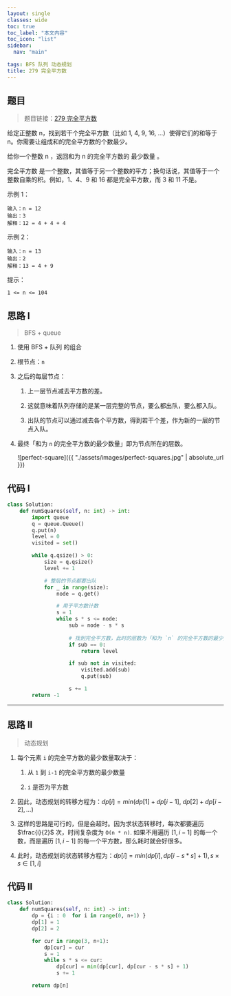 ```yaml
---
layout: single
classes: wide
toc: true
toc_label: "本文内容"
toc_icon: "list"
sidebar:
  nav: "main"

tags: BFS 队列 动态规划
title: 279 完全平方数
---
```


## 题目

> 题目链接：[279 完全平方数](https://leetcode-cn.com/problems/perfect-squares/)


给定正整数 n，找到若干个完全平方数（比如 1, 4, 9, 16, ...）使得它们的和等于 n。你需要让组成和的完全平方数的个数最少。

给你一个整数 n ，返回和为 n 的完全平方数的 最少数量 。

完全平方数 是一个整数，其值等于另一个整数的平方；换句话说，其值等于一个整数自乘的积。例如，1、4、9 和 16 都是完全平方数，而 3 和 11 不是。

示例 1：

    输入：n = 12
    输出：3 
    解释：12 = 4 + 4 + 4

示例 2：

    输入：n = 13
    输出：2
    解释：13 = 4 + 9
 
提示：
    
    1 <= n <= 104
    

## 思路 I

> BFS + queue

1. 使用 BFS + 队列 的组合

2. 根节点：`n`

3. 之后的每层节点：

   1. 上一层节点减去平方数的差。

   2. 这就意味着队列存储的是某一层完整的节点，要么都出队，要么都入队。

   3. 出队的节点可以通过减去各个平方数，得到若干个差，作为新的一层的节点入队。

4. 最终「和为 `n` 的完全平方数的最少数量」即为节点所在的层数。

    ![perfect-square]({{ "./assets/images/perfect-squares.jpg" | absolute_url }})



## 代码 I

```python
class Solution:
    def numSquares(self, n: int) -> int:
        import queue
        q = queue.Queue()
        q.put(n)
        level = 0
        visited = set()

        while q.qsize() > 0:
            size = q.qsize()
            level += 1

            # 整层的节点都要出队
            for _ in range(size):
                node = q.get()

                # 用于平方数计数
                s = 1
                while s * s <= node:
                    sub = node - s * s
                    
                    # 找到完全平方数，此时的层数为「和为 `n` 的完全平方数的最少数量」
                    if sub == 0:
                        return level

                    if sub not in visited:
                        visited.add(sub)
                        q.put(sub)

                    s += 1
        return -1

```


----
## 思路 II

> 动态规划

1. 每个元素 `i` 的完全平方数的最少数量取决于：
   
   1. 从 `1` 到 `i-1` 的完全平方数的最少数量
   
   2. `i` 是否为平方数

2. 因此，动态规划的转移方程为：$dp[i] = min(dp[1]+dp[i-1], \ dp[2]+dp[i-2], ... )$

3. 这样的思路是可行的，但是会超时。因为求状态转移时，每次都要遍历 $\frac{i}{2}$ 次，时间复杂度为 `O(n * n)`. 如果不用遍历 $[1, i-1]$ 的每一个数，而是遍历 $[1, i-1]$ 的每一个平方数，那么耗时就会好很多。

4. 此时，动态规划的状态转移方程为：$dp[i] = min(dp[i], dp[i - s * s] + 1), s \times s\in [1, i]$

## 代码 II

```python
class Solution:
    def numSquares(self, n: int) -> int:
        dp = {i : 0  for i in range(0, n+1) }
        dp[1] = 1
        dp[2] = 2

        for cur in range(3, n+1):
            dp[cur] = cur
            s = 1
            while s * s <= cur:
                dp[cur] = min(dp[cur], dp[cur - s * s] + 1)
                s += 1

        return dp[n]
```